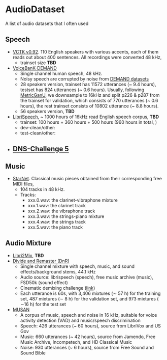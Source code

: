 # AudioDataset

A list of audio datasets that I often used

## Speech
* [VCTK v0.92](https://datashare.ed.ac.uk/handle/10283/3443). 110 English speakers with various accents, each of them reads out about 400 sentences. All recordings were converted 48 kHz,
  - trainset size **TBD**
* [VoiceBanK-DEMAND](https://datashare.ed.ac.uk/handle/10283/2791)
  - Single channel human speech, 48 kHz.
  - Noisy speech are corrupted by noise from [DEMAND datasets](https://zenodo.org/records/1227121)
  - 28 speakers version, trainset has 11572 utterances (~ 9.4 hours), testset has 824 utterances (~ 0.6 hours). Usually, following [MetricGanU](https://arxiv.org/abs/2110.05866), we downsample to 16kHz and split p226 & p287 from the trainset for validation, which consists of 770 utterances (~ 0.6 hours), the rest trainset consists of 10802 utterance (~ 8.8 hours).
  - 56 speakers version, **TBD**
* [LibriSpeech](https://www.openslr.org/12), ~ 1000 hours of 16kHz read English speech corpus, **TBD**
  - trainset: 100 hours + 360 hours + 500 hours (960 hours in total, )
  - dev-clean/other:
  - test-clean/other:
* [DNS-Challenge 5](https://github.com/microsoft/DNS-Challenge)
  -  
 
## Music
* [StarNet](https://zenodo.org/records/6917099). Classical music pieces obtained from their corresponding free MIDI files,
  - 104 tracks in 48 kHz.
  - Tracks:
    - xxx.0.wav: the clarinet-vibraphone mixture
    - xxx.1.wav: the clarinet track
    - xxx.2.wav: the vibraphone track
    - xxx.3.wav: the strings-piano mixture
    - xxx.4.wav: the strings track
    - xxx.5.wav: the piano track 

## Audio Mixture
* [Libri2Mix](https://github.com/JorisCos/LibriMix), **TBD**
* [Divide and Remaster (DnR)](https://zenodo.org/records/6949108)
  - Single channel mixture with speech, music, and sound effects/background stems, 44.1 kHz
  - Audio source: librispeech (speech), free music archive (music), FSD50k (sound effect)
  - Cinematic demixing challenge ([link](https://www.aicrowd.com/challenges/sound-demixing-challenge-2023/problems/cinematic-sound-demixing-track-cdx-23))
  - Each utterance is 60s, with 3,406 mixtures (∼ 57 h) for the training set, 487 mixtures (∼ 8 h) for the validation set, and 973 mixtures ( ∼16 h) for the test set
* [MUSAN](https://www.openslr.org/17/)
  - A corpus of music, speech and noise in 16 kHz, suitable for voice activity detection (VAD) and music/speech discrimination
  - Speech: 426 utterances (~ 60 hours), source from LibriVox and US Gov
  - Music: 660 utterances (~ 42 hours), source from Jamendo, Free Music Archive, Incompetech, and HD Classical Music
  - Noise: 930 utterances (~ 6 hours), source from Free Sound and Sound Bible
